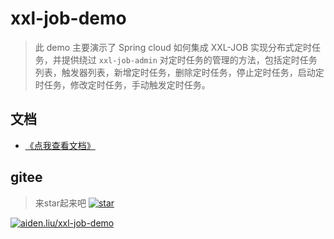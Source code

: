 # xxl-job-demo

> 此 demo 主要演示了 Spring cloud 如何集成 XXL-JOB 实现分布式定时任务，并提供绕过 `xxl-job-admin` 对定时任务的管理的方法，包括定时任务列表，触发器列表，新增定时任务，删除定时任务，停止定时任务，启动定时任务，修改定时任务，手动触发定时任务。

## 文档
- [《点我查看文档》](https://aiden-liu413.github.io/xxl-job-demo/)

## gitee
> 来star起来吧
[![star](https://gitee.com/aiden-liu/xxl-job-demo/badge/star.svg?theme=dark)](https://gitee.com/aiden-liu/xxl-job-demo/stargazers)

[![aiden.liu/xxl-job-demo](https://gitee.com/aiden-liu/xxl-job-demo/widgets/widget_card.svg?colors=ffffff,1e252b,323d47,455059,d7deea,99a0ae)](https://gitee.com/aiden-liu/xxl-job-demo) 

